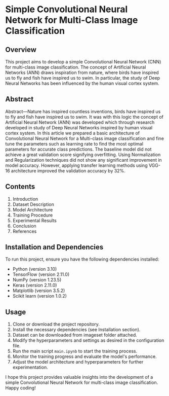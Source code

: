 # Simple Convolutional Neural Network for Multi-Class Image Classification

## Overview
This project aims to develop a simple Convolutional Neural Network (CNN) for multi-class image classification. The concept of Artificial Neural Networks (ANN) draws inspiration from nature, where birds have inspired us to fly and fish have inspired us to swim. In particular, the study of Deep Neural Networks has been influenced by the human visual cortex system.

## Abstract
Abstract—Nature has inspired countless inventions, birds have
inspired us to fly and fish have inspired us to swim. It was with
this logic the concept of Artificial Neural Network (ANN) was
developed which through research developed in study of Deep
Neural Networks inspired by human visual cortex system. In
this article we prepared a basic architecture of Convolutional
Neural Network for a Multi-class image classification and fine
tune the parameters such as learning rate to find the most optimal
parameters for accurate class predictions. The baseline model did
not achieve a great validation score signifying overfitting. Using
Normalization and Regularization techniques did not show any
significant improvement in model accuracy. However, applying
transfer learning methods using VGG-16 architecture improved
the validation accuracy by 32%.

## Contents
1. Introduction
2. Dataset Description
3. Model Architecture
4. Training Procedure
5. Experimental Results
6. Conclusion
8. References

## Installation and Dependencies
To run this project, ensure you have the following dependencies installed:
- Python (version 3.10)
- TensorFlow (version 2.11.0)
- NumPy (version 1.23.5)
- Keras (version 2.11.0)
- Matplotlib (version 3.5.2)
- Scikit learn (version 1.0.2)

## Usage
1. Clone or download the project repository.
2. Install the necessary dependencies (see Installation section).
3. Dataset can be downloaded from imageset folder attached.
4. Modify the hyperparameters and settings as desired in the configuration file.
5. Run the main script `main.ipynb` to start the training process.
6. Monitor the training progress and evaluate the model's performance.
7. Adjust the model architecture and hyperparameters for further experimentation.

I hope this project provides valuable insights into the development of a simple Convolutional Neural Network for multi-class image classification. Happy coding!

